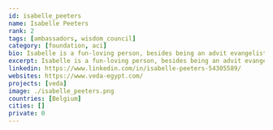 ```yaml
---
id: isabelle_peeters
name: Isabelle Peeters
rank: 2
tags: [ambassadors, wisdom_council]
category: [foundation, aci]
bio: Isabelle is a fun-loving person, besides being an advit evangelist of the ThreeFold Movement she is the owner of the Veda boats and hosts retreats on the beautiful river Nile. Everything Isabella does comes from the heart with an enormous amount of passion. Her dreams is to help people grow in awareness, and make the world a more colorful and peaceful place by doing so.
excerpt: Isabelle is a fun-loving person, besides being an advit evangelist of the ThreeFold Movement.
linkedin: https://www.linkedin.com/in/isabelle-peeters-54305589/
websites: https://www.veda-egypt.com/
projects: [veda]
image: ./isabelle_peeters.png
countries: [Belgium]
cities: []
private: 0
---
```

